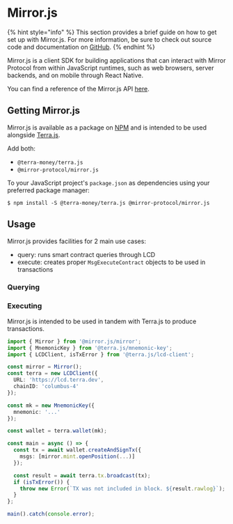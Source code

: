 # Mirror.js

{% hint style="info" %}
This section provides a brief guide on how to get set up with Mirror.js. For more information, be sure to check out source code and documentation on [GitHub](https://github.com/Mirror-Protocol/mirror.js).
{% endhint %}

Mirror.js is a client SDK for building applications that can interact with Mirror Protocol from within JavaScript runtimes, such as web browsers, server backends, and on mobile through React Native.

You can find a reference of the Mirror.js API [here](https://mirror-protocol.github.io/mirror.js/).

## Getting Mirror.js

Mirror.js is available as a package on [NPM](https://www.npmjs.com/package/@mirror-project/mirror.js) and is intended to be used alongside [Terra.js](https://www.npmjs.com/package/@terra-money/terra.js). 

Add both:

* `@terra-money/terra.js`
* `@mirror-protocol/mirror.js`

To your JavaScript project's `package.json` as dependencies using your preferred package manager:

```text
$ npm install -S @terra-money/terra.js @mirror-protocol/mirror.js
```

## Usage

Mirror.js provides facilities for 2 main use cases:

* query: runs smart contract queries through LCD
* execute: creates proper `MsgExecuteContract` objects to be used in transactions

### Querying



### Executing

Mirror.js is intended to be used in tandem with Terra.js to produce transactions.

```typescript
import { Mirror } from '@mirror.js/mirror';
import { MnemonicKey } from '@terra.js/mnemonic-key';
import { LCDClient, isTxError } from '@terra.js/lcd-client';

const mirror = Mirror();
const terra = new LCDClient({
  URL: 'https://lcd.terra.dev',
  chainID: 'columbus-4'
});

const mk = new MnemonicKey({
  mnemonic: '...'
});

const wallet = terra.wallet(mk);

const main = async () => {
  const tx = await wallet.createAndSignTx({
    msgs: [mirror.mint.openPosition(...)]
  });

  const result = await terra.tx.broadcast(tx);
  if (isTxError()) {
    throw new Error(`TX was not included in block. ${result.rawlog}`);
  }
};

main().catch(console.error);
```

